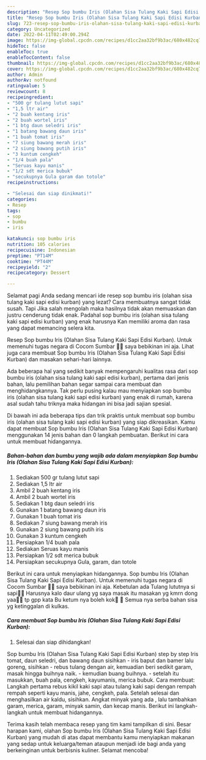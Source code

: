 ```yaml
---
description: "Resep Sop bumbu Iris (Olahan Sisa Tulang Kaki Sapi Edisi Kurban) yang Menggugah Selera, Buat Buka Puasa Bisa Manjain Lidah"
title: "Resep Sop bumbu Iris (Olahan Sisa Tulang Kaki Sapi Edisi Kurban) yang Menggugah Selera, Buat Buka Puasa Bisa Manjain Lidah"
slug: 723-resep-sop-bumbu-iris-olahan-sisa-tulang-kaki-sapi-edisi-kurban-yang-menggugah-selera-buat-buka-puasa-bisa-manjain-lidah
category: Uncategorized
date: 2022-04-11T02:49:00.294Z
image: https://img-global.cpcdn.com/recipes/d1cc2aa32bf9b3ac/680x482cq70/sop-bumbu-iris-olahan-sisa-tulang-kaki-sapi-edisi-kurban-foto-resep-utama.jpg
hideToc: false
enableToc: true
enableTocContent: false
thumbnail: https://img-global.cpcdn.com/recipes/d1cc2aa32bf9b3ac/680x482cq70/sop-bumbu-iris-olahan-sisa-tulang-kaki-sapi-edisi-kurban-foto-resep-utama.jpg
cover: https://img-global.cpcdn.com/recipes/d1cc2aa32bf9b3ac/680x482cq70/sop-bumbu-iris-olahan-sisa-tulang-kaki-sapi-edisi-kurban-foto-resep-utama.jpg
author: Admin
authorAv: notfound
ratingvalue: 5
reviewcount: 8
recipeingredient:
- "500 gr tulang lutut sapi"
- "1,5 ltr air"
- "2 buah kentang iris"
- "2 buah wortel iris"
- "1 btg daun seledri iris"
- "1 batang bawang daun iris"
- "1 buah tomat iris"
- "7 siung bawang merah iris"
- "2 siung bawang putih iris"
- "3 kuntum cengkeh"
- "1/4 buah pala"
- "Seruas kayu manis"
- "1/2 sdt merica bubuk"
- "secukupnya Gula garam dan totole"
recipeinstructions:

- "Selesai dan siap dinikmati!"
categories:
- Resep
tags:
- sop
- bumbu
- iris

katakunci: sop bumbu iris 
nutrition: 105 calories
recipecuisine: Indonesian
preptime: "PT14M"
cooktime: "PT44M"
recipeyield: "2"
recipecategory: Dessert

---
```



Selamat pagi Anda sedang mencari ide resep sop bumbu iris (olahan sisa tulang kaki sapi edisi kurban) yang lezat? Cara membuatnya sangat tidak susah. Tapi Jika salah mengolah maka hasilnya tidak akan memuaskan dan justru cenderung tidak enak. Padahal sop bumbu iris (olahan sisa tulang kaki sapi edisi kurban) yang enak harusnya Kan memiliki aroma dan rasa yang dapat memancing selera kita.


Resep Sop bumbu Iris (Olahan Sisa Tulang Kaki Sapi Edisi Kurban). Untuk memenuhi tugas negara di Cocom Sumbar 🤭🤭 saya bebikinan ini aja. Lihat juga cara membuat Sop bumbu Iris (Olahan Sisa Tulang Kaki Sapi Edisi Kurban) dan masakan sehari-hari lainnya.

Ada beberapa hal yang sedikit banyak mempengaruhi kualitas rasa dari sop bumbu iris (olahan sisa tulang kaki sapi edisi kurban), pertama dari jenis bahan, lalu pemilihan bahan segar sampai cara membuat dan menghidangkannya. Tak perlu pusing kalau mau menyiapkan sop bumbu iris (olahan sisa tulang kaki sapi edisi kurban) yang enak di rumah, karena asal sudah tahu triknya maka hidangan ini bisa jadi sajian spesial.


Di bawah ini ada beberapa tips dan trik praktis untuk membuat sop bumbu iris (olahan sisa tulang kaki sapi edisi kurban) yang siap dikreasikan. Kamu dapat membuat Sop bumbu Iris (Olahan Sisa Tulang Kaki Sapi Edisi Kurban) menggunakan 14 jenis bahan dan 0 langkah pembuatan. Berikut ini cara untuk membuat hidangannya.

<!--inarticleads1-->

##### Bahan-bahan dan bumbu yang wajib ada dalam menyiapkan Sop bumbu Iris (Olahan Sisa Tulang Kaki Sapi Edisi Kurban):

1. Sediakan 500 gr tulang lutut sapi
1. Sediakan 1,5 ltr air
1. Ambil 2 buah kentang iris
1. Ambil 2 buah wortel iris
1. Sediakan 1 btg daun seledri iris
1. Gunakan 1 batang bawang daun iris
1. Gunakan 1 buah tomat iris
1. Sediakan 7 siung bawang merah iris
1. Gunakan 2 siung bawang putih iris
1. Gunakan 3 kuntum cengkeh
1. Persiapkan 1/4 buah pala
1. Sediakan Seruas kayu manis
1. Persiapkan 1/2 sdt merica bubuk
1. Persiapkan secukupnya Gula, garam, dan totole


Berikut ini cara untuk menyiapkan hidangannya. Sop bumbu Iris (Olahan Sisa Tulang Kaki Sapi Edisi Kurban). Untuk memenuhi tugas negara di Cocom Sumbar 🤭🤭 saya bebikinan ini aja. Kebetulan ada Tulang lututnya si sapi🤭🤭 Harusnya kalo daur ulang yg saya masak itu masakan yg kmrn dong yaa🙈🙈 tp gpp kata Bu ketum nya boleh kok🤭 🏻 Semua nya serba bahan sisa yg ketinggalan di kulkas. 

<!--inarticleads2-->

##### Cara membuat Sop bumbu Iris (Olahan Sisa Tulang Kaki Sapi Edisi Kurban):


1. Selesai dan siap dihidangkan!

Sop bumbu Iris (Olahan Sisa Tulang Kaki Sapi Edisi Kurban) step by step Iris tomat, daun seledri, dan bawang daun sisihkan - iris baput dan bamer lalu goreng, sisihkan - rebus tulang dengan air, kemuadian beri sedikit garam, masak hingga buihnya naik. - kemudian buang buihnya. - setelah itu masukkan, buah pala, cengkeh, kayumanis, merica bubuk. Cara membuat: Langkah pertama rebus kikil kaki sapi atau tulang kaki sapi dengan rempah rempah seperti kayu manis, jahe, cengkeh, pala. Setelah selesai dan menghasilkan air kaldu, sisihkan. Angkat minyak yang ada , lalu tambahkan garam, merica, garam, minyak samin, dan kecap manis. Berikut ini langkah-langkah untuk membuat hidangannya. 

Terima kasih telah membaca resep yang tim kami tampilkan di sini. Besar harapan kami, olahan Sop bumbu Iris (Olahan Sisa Tulang Kaki Sapi Edisi Kurban) yang mudah di atas dapat membantu kamu menyiapkan makanan yang sedap untuk keluarga/teman ataupun menjadi ide bagi anda yang berkeinginan untuk berbisnis kuliner. Selamat mencoba!
